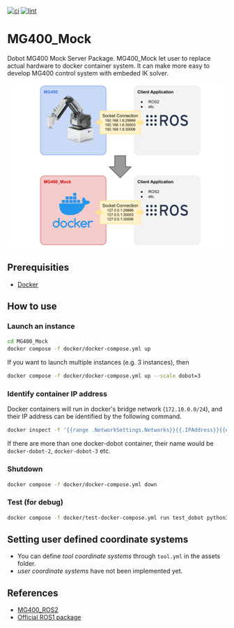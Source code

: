 [![ci](https://github.com/HarvestX/MG400_Mock/actions/workflows/ci.yml/badge.svg)](https://github.com/HarvestX/MG400_Mock/actions/workflows/ci.yml)
[![lint](https://github.com/HarvestX/MG400_Mock/actions/workflows/lint.yml/badge.svg)](https://github.com/HarvestX/MG400_Mock/actions/workflows/lint.yml)

# MG400_Mock

Dobot MG400 Mock Server Package.
MG400_Mock let user to replace actual hardware to docker container system.
It can make more easy to develop MG400 control system with embeded IK solver.

![Image](media/system_overview.svg)

## Prerequisities

- [Docker](https://docs.docker.com/get-docker/)

## How to use

### Launch an instance

```bash
cd MG400_Mock
docker compose -f docker/docker-compose.yml up
```

If you want to launch multiple instances (e.g. 3 instances), then

```bash
docker compose -f docker/docker-compose.yml up --scale dobot=3
```

### Identify container IP address

Docker containers will run in docker's bridge network (`172.10.0.0/24`), and their IP address can be identified by the following command.

```bash
docker inspect -f '{{range .NetworkSettings.Networks}}{{.IPAddress}}{{end}}' docker-dobot-1
```

If there are more than one docker-dobot container, their name would be `docker-dobot-2`, `docker-dobot-3` etc.

### Shutdown

```bash
docker compose -f docker/docker-compose.yml down
```

### Test (for debug)

```bash
docker compose -f docker/test-docker-compose.yml run test_dobot python3 -m unittest discover -s tests
```

## Setting user defined coordinate systems

- You can define *tool coordinate systems* through `tool.yml` in the assets folder.
- *user coordinate systems* have not been implemented yet.

## References

- [MG400_ROS2](https://github.com/HarvestX/MG400_ROS2)
- [Official ROS1 package](https://github.com/Dobot-Arm/MG400_ROS)

